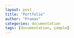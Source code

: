```yaml
---
layout: post
title: "Portfolio"
author: "Pranav"
categories: documentation
tags: [documentation, sample]
---
```

